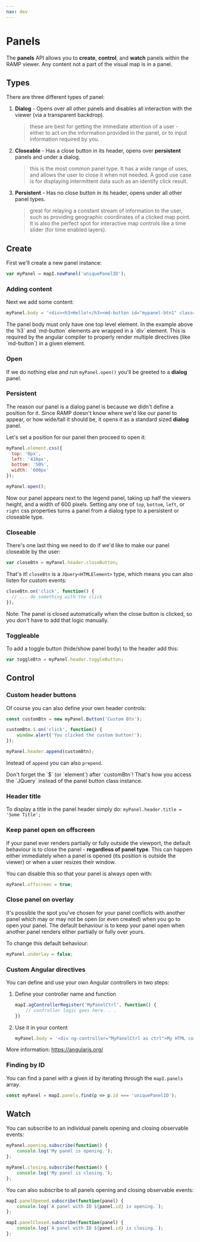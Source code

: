 ```yaml
---
nav: dev
---
```


# Panels

The **panels** API allows you to **create**, **control**, and **watch** panels within the RAMP viewer. Any content not a part of the visual map is in a panel.

## Types

There are three different types of panel:

1. **Dialog** - Opens over all other panels and disables all interaction with the viewer (via a transparent backdrop).
   > these are best for getting the immediate attention of a user - either to act on the information provided in the panel, or to input information required by you.
2. **Closeable** - Has a close button in its header, opens over **persistent** panels and under a dialog.
   > this is the most common panel type. It has a wide range of uses, and allows the user to close it when not needed. A good use case is for displaying intermittent data such as an identify click result.
3. **Persistent** - Has no close button in its header, opens under all other panel types.
   > great for relaying a constant stream of information to the user, such as providing geographic coordinates of a clicked map point. It is also the perfect spot for interactive    map controls like a time slider (for time enabled layers).

## Create

First we'll create a new panel instance:

```js
var myPanel = mapI.newPanel('uniquePanelID');
```

### Adding content

Next we add some content:

```js
myPanel.body = '<div><h3>Hello!</h3><md-button id="mypanel-btn1" class="md-raised md-primary">Click me!</md-button></div>';
```

<p class="warning">
  The panel body must only have one top level element. In the example above the `h3` and `md-button` elements are wrapped in a
  `div` element. This is required by the angular compiler to properly render multiple directives (like `md-button`) in a given element.
</p>

### Open

If we do nothing else and run `myPanel.open()` you'll be greeted to a **dialog** panel.

### Persistent

The reason our panel is a dialog panel is because we didn't define a position for it. Since RAMP doesn't know
where we'd like our panel to appear, or how wide/tall it should be, it opens it as a standard sized **dialog** panel.

Let's set a position for our panel then proceed to open it:

```js
myPanel.element.css({
  top: '0px',
  left: '410px',
  bottom: '50%',
  width: '600px'
});

myPanel.open();
```

Now our panel appears next to the legend panel, taking up half the viewers height, and a width of 600 pixels. Setting any one of
`top`, `bottom`, `left`, or `right` css properties turns a panel from a dialog type to a persistent or closeable type.

### Closeable

There's one last thing we need to do if we'd like to make our panel closeable by the user:

```js
var closeBtn = myPanel.header.closeButton;
```

That's it! `closeBtn` is a `JQuery<HTMLElement>` type, which means you can also listen for custom events:

```js
closeBtn.on('click', function() {
  // ... do something with the click
});
```

Note: The panel is closed automatically when the close button is clicked, so you don't have to add that logic manually.

### Toggleable

To add a toggle button (hide/show panel body) to the header add this:

```js
var toggleBtn = myPanel.header.toggleButton;
```

## Control

### Custom header buttons

Of course you can also define your own header controls:

```js
const customBtn = new myPanel.Button('Custom Btn');

customBtn.$.on('click', function() {
    window.alert('You clicked the custom button!');
});

myPanel.header.append(customBtn);
```

Instead of `append` you can also `prepend`.

<p class="tip">
  Don't forget the `$` (or `element`) after `customBtn`! That's how you access the `JQuery<HTMLElement>` instead of the
  panel button class instance.
</p>

### Header title

To display a title in the panel header simply do: `myPanel.header.title = 'Some Title';`

### Keep panel open on offscreen

If your panel ever renders partially or fully outside the viewport, the default behaviour is to close the panel -
**regardless of panel type**. This can happen either immediately when a panel is opened (its position is outside the viewer)
or when a user resizes their window.

You can disable this so that your panel is always open with:

```js
myPanel.offscreen = true;
```

### Close panel on overlay

It's possible the spot you've chosen for your panel conflicts with another panel which may or may not be open (or even created)
when you go to open your panel. The default behaviour is to keep your panel open when another panel renders either partially or
fully over yours.

To change this default behaviour:

```js
myPanel.underlay = false;
```

### Custom Angular directives
You can define and use your own Angular controllers in two steps:

1. Define your controller name and function
    ```js
    mapI.agControllerRegister('MyPanelCtrl', function() {
        // controller logic goes here. . .
    })
    ```
2. Use it in your content
   ```js
   myPanel.body = '<div ng-controller="MyPanelCtrl as ctrl">My HTML content</div>';
   ```

More information: https://angularjs.org/

### Finding by ID

You can find a panel with a given id by iterating through the `mapI.panels` array.

```js
const myPanel = mapI.panels.find(p => p.id === 'uniquePanelID');
```



## Watch

You can subscribe to an individual panels opening and closing observable events:

```js
myPanel.opening.subscribe(function() {
    console.log('My panel is opening.');
};

myPanel.closing.subscribe(function() {
    console.log('My panel is closing.');
};
```

You can also subscribe to all panels opening and closing observable events:

```js
mapI.panelOpened.subscribe(function(panel) {
    console.log(`A panel with ID ${panel.id} is opening.`);
};

mapI.panelClosed.subscribe(function(panel) {
    console.log(`A panel with ID ${panel.id} is closing.`);
};
```